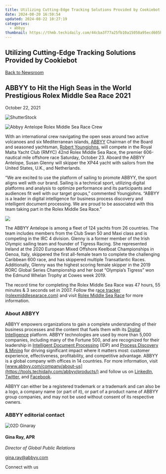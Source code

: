 ```yaml
---
title: Utilizing Cutting-Edge Tracking Solutions Provided by Cookiebot
date: 2024-08-20 16:59:54
updated: 2024-08-22 10:27:19
categories:
  - abbyy
thumbnail: https://thmb.techidaily.com/44cba3f77a25fb10a15058a95ecd605b31dd154fe2d91aae028e5e688022e444.jpg
---
```


## Utilizing Cutting-Edge Tracking Solutions Provided by Cookiebot

[Back to Newsroom](https://tools.techidaily.com/abbyy/products/)

## ABBYY to Hit the High Seas in the World Prestigious Rolex Middle Sea Race 2021

October 22, 2021

![ShutterStock](https://content.abbyy.com/-/media/project/abbyy/abbyy/branchtemplates/shutterstock_1272462163_1296-x-729.jpg?h=729&iar=0&w=1296)

![Abbyy Antelope Rolex Middle Sea Race Crew](https://static4.abbyy.com/abbyycommedia/34601/abbyy-antelope-rolex-middle-sea-race-crew.jpg) 

With an international crew navigating the open seas around two active volcanoes and six Mediterranean islands, [ABBYY](https://tools.techidaily.com/abbyy/products/) Chairman of the Board and seasoned yachtsman, [Robert Youngjohns](https://tools.techidaily.com/abbyy/products/), will compete in the Royal Malta Yacht Club (RMYC) 42nd Rolex Middle Sea Race, the premier 606-nautical mile offshore race Saturday, October 23\. Aboard the ABBYY Antelope, Susan Glenny will skipper the XP44 yacht with sailors from the United States, U.K., and Netherlands. 

“We are excited to use the platform of sailing to promote ABBYY, the sport aligns well with our brand. Sailing is a technical sport, utilizing digital platforms and analysis to optimize performance and its participants and audiences fit well with our target groups,” commented Youngjohns. “ABBYY is a leader in digital intelligence for business process discovery and intelligent document processing. We are proud to be associated with this team taking part in the Rolex Middle Sea Race.”

![](https://static1.abbyy.com/abbyycommedia/34602/abbyy-antelope-sail.jpg)

The ABBYY Antelope is among a fleet of 124 yachts from 26 countries. The team includes members from the Club Swan 50 and Maxi class and is competing in the IRC 4 division. Glenny is a former member of the Irish Olympic sailing team and founder of Tigress Racing. She represented Ireland at the 2020 European Mixed Offshore Keelboat Championships in Genoa, Italy, skippered the first all-female team to complete the challenging Caribbean 600 race, and has skippered multiple Transatlantic Races. Additionally, Glenny was the highest scoring female skipper in the 2019 RORC Global Series Championship and her boat “Olympia’s Tigress” won the Edmund Whelan Trophy at Cowes week 2019.

The record time for completing the Rolex Middle Sea Race was 47 hours, 55 minutes & 3 seconds set in 2007\. Follow the r[ace tracker (rolexmiddlesearace.com)](https://rolexmiddlesearace.com/tracker) and visit [Rolex Middle Sea Race](https://rolexmiddlesearace.com/) for more information.

### About ABBYY

ABBYY empowers organizations to gain a complete understanding of their business processes and the content that fuels them with its [Digital Intelligence](https://tools.techidaily.com/abbyy/products/) platform. ABBYY technologies are used by more than 5,000 companies, including many of the Fortune 500, and are recognized for their leadership in [Intelligent Document Processing](https://tools.techidaily.com/abbyy/products/) (IDP) and [Process Discovery & Mining](https://tools.techidaily.com/abbyy/products/) for driving significant impact where it matters most: customer experience, effectiveness, profitability, and competitive advantage. ABBYY is a global company with offices in 14 countries. For more information, visit [www.abbyy.com/company/about-us](https://tools.techidaily.com/abbyy/products/) and follow us on [LinkedIn](https://www.linkedin.com/company/abbyy/ "ABBYY - LinkedIn"), [Twitter](https://twitter.com/abbyy%5Fsoftware "ABBYY - Twitter"), and [Facebook](https://www.facebook.com/ABBYYsoft "ABBYY - Facebook").

ABBYY can either be a registered trademark or a trademark and can also be a logo, a company name (or part of it), or part of a product name of ABBYY group companies, and may not be used without consent of its respective owners.

### ABBYY editorial contact

![02D Ginaray](https://static2.abbyy.com/abbyycommedia/23662/02d-ginaray.png)

#### Gina Ray, APR

_Director of Global Public Relations_

[gina.ray@abbyy.com](https://tools.techidaily.com/abbyy/products/)

  
Connect with us

<ins class="adsbygoogle"
     style="display:block"
     data-ad-format="autorelaxed"
     data-ad-client="ca-pub-7571918770474297"
     data-ad-slot="1223367746"></ins>



<ins class="adsbygoogle"
     style="display:block"
     data-ad-client="ca-pub-7571918770474297"
     data-ad-slot="8358498916"
     data-ad-format="auto"
     data-full-width-responsive="true"></ins>
